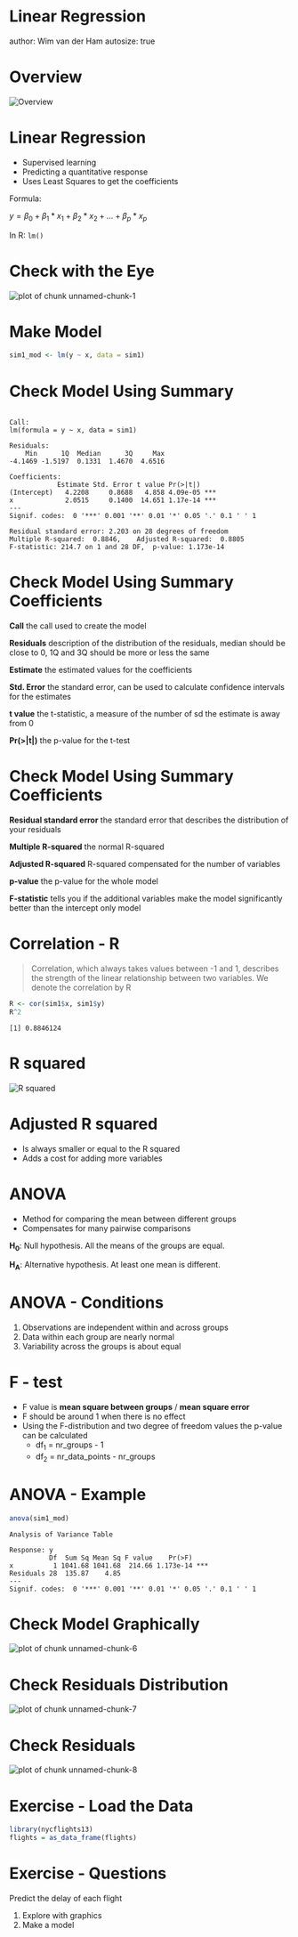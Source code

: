 Linear Regression
========================================================
author: Wim van der Ham
autosize: true

Overview
========================================================

![Overview](./model_schema.jpg)

Linear Regression
========================================================

- Supervised learning
- Predicting a quantitative response
- Uses Least Squares to get the coefficients

Formula:

$y = β_0 + β_1 * x_1 + β_2 * x_2 + . . . + β_p * x_p$

In R: `lm()`

Check with the Eye
========================================================

![plot of chunk unnamed-chunk-1](lm-figure/unnamed-chunk-1-1.png)

Make Model
========================================================


```r
sim1_mod <- lm(y ~ x, data = sim1)
```

Check Model Using Summary
========================================================


```

Call:
lm(formula = y ~ x, data = sim1)

Residuals:
    Min      1Q  Median      3Q     Max 
-4.1469 -1.5197  0.1331  1.4670  4.6516 

Coefficients:
            Estimate Std. Error t value Pr(>|t|)    
(Intercept)   4.2208     0.8688   4.858 4.09e-05 ***
x             2.0515     0.1400  14.651 1.17e-14 ***
---
Signif. codes:  0 '***' 0.001 '**' 0.01 '*' 0.05 '.' 0.1 ' ' 1

Residual standard error: 2.203 on 28 degrees of freedom
Multiple R-squared:  0.8846,	Adjusted R-squared:  0.8805 
F-statistic: 214.7 on 1 and 28 DF,  p-value: 1.173e-14
```

Check Model Using Summary Coefficients
========================================================

**Call** the call used to create the model

**Residuals** description of the distribution of the residuals, median should be close to 0, 1Q and 3Q should be more or less the same

**Estimate** the estimated values for the coefficients

**Std. Error** the standard error, can be used to calculate confidence intervals for the estimates

**t value** the t-statistic, a measure of the number of sd the estimate is away from 0

**Pr(>|t|)** the p-value for the t-test

Check Model Using Summary Coefficients
========================================================

**Residual standard error** the standard error that describes the distribution of your residuals

**Multiple R-squared** the normal R-squared

**Adjusted R-squared** R-squared compensated for the number of variables

**p-value** the p-value for the whole model

**F-statistic** tells you if the additional variables make the model significantly better than the intercept only model

Correlation - R
========================================================

> Correlation, which always takes values between -1 and 1, describes the strength
of the linear relationship between two variables. We denote the correlation by R


```r
R <- cor(sim1$x, sim1$y)
R^2
```

```
[1] 0.8846124
```

R squared
========================================================

![R squared](./r_squared.jpg)

Adjusted R squared
========================================================

- Is always smaller or equal to the R squared
- Adds a cost for adding more variables

ANOVA
========================================================

- Method for comparing the mean between different groups
- Compensates for many pairwise comparisons

**H<sub>0</sub>**: Null hypothesis. All the means of the groups are equal.

**H<sub>A</sub>**: Alternative hypothesis. At least one mean is different.

ANOVA - Conditions
========================================================

1. Observations are independent within and across groups
1. Data within each group are nearly normal
1. Variability across the groups is about equal

F - test
========================================================

- F value is **mean square between groups** / **mean square error**
- F should be around 1 when there is no effect
- Using the F-distribution and two degree of freedom values the p-value can be calculated
  - df<sub>1</sub> = nr_groups - 1
  - df<sub>2</sub> = nr_data_points - nr_groups

ANOVA - Example
========================================================
  

```r
anova(sim1_mod)
```

```
Analysis of Variance Table

Response: y
          Df  Sum Sq Mean Sq F value    Pr(>F)    
x          1 1041.68 1041.68  214.66 1.173e-14 ***
Residuals 28  135.87    4.85                      
---
Signif. codes:  0 '***' 0.001 '**' 0.01 '*' 0.05 '.' 0.1 ' ' 1
```

Check Model Graphically
========================================================

![plot of chunk unnamed-chunk-6](lm-figure/unnamed-chunk-6-1.png)

Check Residuals Distribution
========================================================

![plot of chunk unnamed-chunk-7](lm-figure/unnamed-chunk-7-1.png)

Check Residuals
========================================================

![plot of chunk unnamed-chunk-8](lm-figure/unnamed-chunk-8-1.png)

Exercise - Load the Data
========================================================


```r
library(nycflights13)
flights = as_data_frame(flights)
```

Exercise - Questions
========================================================

Predict the delay of each flight

1. Explore with graphics
1. Make a model
